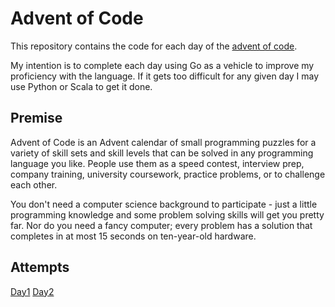 # Advent of Code

This repository contains the code for each day of the [advent of code](http://adventofcode.com).

My intention is to complete each day using Go as a vehicle to improve my proficiency with the language. If it gets too difficult for any given day I may use Python or Scala to get it done.

## Premise

Advent of Code is an Advent calendar of small programming puzzles for a variety of skill sets and skill levels that can be solved in any programming language you like. People use them as a speed contest, interview prep, company training, university coursework, practice problems, or to challenge each other.

You don't need a computer science background to participate - just a little programming knowledge and some problem solving skills will get you pretty far. Nor do you need a fancy computer; every problem has a solution that completes in at most 15 seconds on ten-year-old hardware.

## Attempts

[Day1](day1)
[Day2](day2)